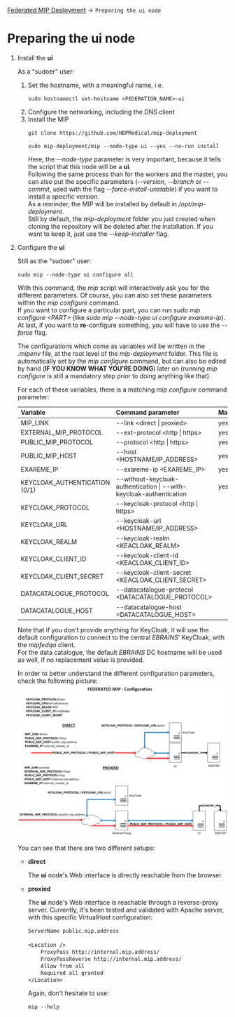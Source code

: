 [Federated MIP Deployment](Readme.md#PreparingUI) -> `Preparing the ui node`

# Preparing the **ui** node
1. Install the **ui**

   As a "sudoer" user:
   1. Set the hostname, with a meaningful name, i.e.
      ```
      sudo hostnamectl set-hostname <FEDERATION_NAME>-ui
      ```
   1. Configure the networking, including the DNS client
   1. Install the MIP
      ```
      git clone https://github.com/HBPMedical/mip-deployment
      ```
      ```
      sudo mip-deployment/mip --node-type ui --yes --no-run install
      ```
      Here, the *--node-type* parameter is very important, because it tells the script that this node will be a **ui**.  
      Following the same process than for the workers and the master, you can also put the specific parameters (*--version*, *--branch* or *--commit*, used with the flag *--force-install-unstable*) if you want to install a specific version.  
      As a reminder, the MIP will be installed by default in */opt/mip-deployment*.  
      Still by default, the *mip-deployment* folder you just created when cloning the repository will be deleted after the installation. If you want to keep it, just use the *--keep-installer* flag.

1. Configure the **ui**

   Still as the "sudoer" user:
   ```
   sudo mip --node-type ui configure all
   ```
   With this command, the *mip* script will interactively ask you for the different parameters. Of course, you can also set these parameters within the *mip configure* command.  
   If you want to configure a particular part, you can run *sudo mip configure \<PART>* (like *sudo mip --node-type ui configure exareme-ip*).  
   At last, if you want to **re**-configure something, you will have to use the *--force* flag.

   The configurations which come as variables will be written in the *.mipenv* file, at the root level of the *mip-deployment* folder. This file is automatically set by the *mip configure* command, but can also be edited by hand (**IF YOU KNOW WHAT YOU'RE DOING**) later on (running *mip configure* is still a mandatory step prior to doing anything like that).  

   For each of these variables, there is a matching *mip configure* command parameter:

   |Variable|Command parameter|Mandatory|
   | -- | -- | -- |
   |MIP_LINK|--link \<direct \| proxied>|yes|
   |EXTERNAL_MIP_PROTOCOL|--ext-protocol \<http \| https>|yes|
   |PUBLIC_MIP_PROTOCOL|--protocol \<http \| https>|yes|
   |PUBLIC_MIP_HOST|--host \<HOSTNAME/IP_ADDRESS>|yes|
   |EXAREME_IP|--exareme-ip \<EXAREME_IP>|yes|
   |KEYCLOAK_AUTHENTICATION (0/1)|--without-keycloak-authentication \| --with-keycloak-authentication|yes|
   |KEYCLOAK_PROTOCOL|--keycloak-protocol \<http \| https>||
   |KEYCLOAK_URL|--keycloak-url \<HOSTNAME/IP_ADDRESS>||
   |KEYCLOAK_REALM|--keycloak-realm \<KEACLOAK_REALM>||
   |KEYCLOAK_CLIENT_ID|--keycloak-client-id \<KEACLOAK_CLIENT_ID>||
   |KEYCLOAK_CLIENT_SECRET|--keycloak-client-secret \<KEACLOAK_CLIENT_SECRET>||
   |DATACATALOGUE_PROTOCOL|--datacatalogue-protocol \<DATACATALOGUE_PROTOCOL>||
   |DATACATALOGUE_HOST|--datacatalogue-host \<DATACATALOGUE_HOST>||

   Note that if you don't provide anything for KeyCloak, it will use the default configuration to connect to the central *EBRAINS*' KeyCloak, with the *mipfedqa* client.  
   For the data catalogue, the default *EBRAINS* DC hostname will be used as well, if no replacement value is provided.

   In order to better understand the different configuration parameters, check the following picture:
   ![MIP Federated Configuration Scheme](MIP_Federated_Configuration.png)

   You can see that there are two different setups:
   * **direct**

     The **ui** node's Web interface is directly reachable from the browser.

   * **proxied**

     The **ui** node's Web interface is reachable through a reverse-proxy server. Currently, it's been tested and validated with Apache server, with this specific VirtualHost configuration:

     ```
     ServerName public.mip.address

     <Location />
         ProxyPass http://internal.mip.address/
         ProxyPassReverse http://internal.mip.address/
         Allow from all
         Required all granted
     </Location>
     ```

     Again, don't hesitate to use:
     ```
     mip --help
     ```
